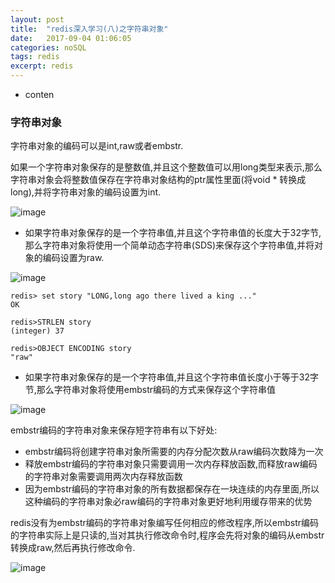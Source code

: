 ```yaml
---
layout: post
title:  "redis深入学习(八)之字符串对象"
date:   2017-09-04 01:06:05
categories: noSQL
tags: redis
excerpt: redis
---
```


* conten

### 字符串对象

字符串对象的编码可以是int,raw或者embstr.

如果一个字符串对象保存的是整数值,并且这个整数值可以用long类型来表示,那么字符串对象会将整数值保存在字符串对象结构的ptr属性里面(将void * 转换成long),并将字符串对象的编码设置为int.

![image](http://7xpuj1.com1.z0.glb.clouddn.com/int%E7%BC%96%E7%A0%81%E7%9A%84%E5%AD%97%E7%AC%A6%E4%B8%B2%E5%AF%B9%E8%B1%A1.png)

- 如果字符串对象保存的是一个字符串值,并且这个字符串值的长度大于32字节,那么字符串对象将使用一个简单动态字符串(SDS)来保存这个字符串值,并将对象的编码设置为raw.

![image](http://7xpuj1.com1.z0.glb.clouddn.com/raw%E5%AD%97%E7%AC%A6%E4%B8%B2%E7%BC%96%E7%A0%81.png)

```
redis> set story "LONG,long ago there lived a king ..."
OK

redis>STRLEN story
(integer) 37

redis>OBJECT ENCODING story
"raw"

```

- 如果字符串对象保存的是一个字符串值,并且这个字符串值长度小于等于32字节,那么字符串对象将使用embstr编码的方式来保存这个字符串值

![image](http://7xpuj1.com1.z0.glb.clouddn.com/embstr%E7%BC%96%E7%A0%81%E5%88%9B%E5%BB%BA%E7%9A%84%E5%86%85%E5%AD%98%E7%BB%93%E6%9E%84.png)

embstr编码的字符串对象来保存短字符串有以下好处:

- embstr编码将创建字符串对象所需要的内存分配次数从raw编码次数降为一次
- 释放embstr编码的字符串对象只需要调用一次内存释放函数,而释放raw编码的字符串对象需要调用两次内存释放函数
- 因为embstr编码的字符串对象的所有数据都保存在一块连续的内存里面,所以这种编码的字符串对象必raw编码的字符串对象更好地利用缓存带来的优势


redis没有为embstr编码的字符串对象编写任何相应的修改程序,所以embstr编码的字符串实际上是只读的,当对其执行修改命令时,程序会先将对象的编码从embstr转换成raw,然后再执行修改命令.

![image](http://7xpuj1.com1.z0.glb.clouddn.com/%E5%AD%97%E7%AC%A6%E4%B8%B2%E5%91%BD%E4%BB%A4%E7%9A%84%E5%AE%9E%E7%8E%B0.png)
